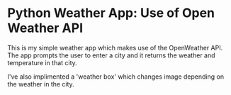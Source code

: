 # Python Weather App: Use of Open Weather API

This is my simple weather app which makes use of the OpenWeather API. The app prompts the user to enter a city and it returns the weather and temperature in that city.

I've also implimented a 'weather box' which changes image depending on the weather in the city.
